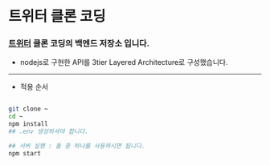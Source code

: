 # 트위터 클론 코딩

### [트위터](https://twitter.com/home) 클론 코딩의 백엔드 저장소 입니다.

- nodejs로 구현한 API를 3tier Layered Architecture로 구성했습니다.

---

- 적용 순서

```bash

git clone ~
cd ~
npm install
## .env 생성하셔야 합니다.

## 서버 실행 : 둘 중 하나를 사용하시면 됩니다.
npm start

```
